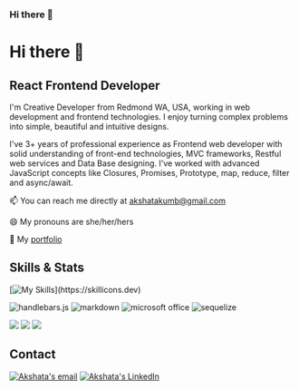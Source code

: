 ### Hi there 👋

<!--
**Akshu3011/Akshu3011** is a ✨ _special_ ✨ repository because its `README.md` (this file) appears on your GitHub profile.

Here are some ideas to get you started:

- 🔭 I’m currently working on ...
- 🌱 I’m currently learning ...
- 👯 I’m looking to collaborate on ...
- 🤔 I’m looking for help with ...
- 💬 Ask me about ...
- 📫 How to reach me: ...
- 😄 Pronouns: ...
- ⚡ Fun fact: ...
-->
# Hi there 👋

## React Frontend Developer
I'm Creative Developer from Redmond WA, USA, working in web development and frontend technologies. I enjoy turning complex problems into simple, beautiful and intuitive designs.

I've 3+ years of professional experience as Frontend web developer with solid understanding of front-end technologies, MVC frameworks, Restful web services and Data Base designing. I've worked with advanced JavaScript concepts like Closures, Promises, Prototype, map, reduce, filter and async/await.

📫 You can reach me directly at akshatakumb@gmail.com

😄 My pronouns are she/her/hers

💼 My [portfolio](https://akshatak.netlify.app/) 

## Skills & Stats
[![My Skills](https://skillicons.dev/icons?i=js,html,css,github,heroku,git,linkedin,mongodb,mysql,nodejs,vscode,react,)](https://skillicons.dev)

![handlebars.js](https://img.shields.io/badge/Handlebars.js-f0772b?style=for-the-badge&logo=handlebarsdotjs&logoColor=black)
![markdown](https://img.shields.io/badge/Markdown-000000?style=for-the-badge&logo=markdown&logoColor=white)
![microsoft office](https://img.shields.io/badge/Microsoft_Office-D83B01?style=for-the-badge&logo=microsoft-office&logoColor=white)
![sequelize](https://img.shields.io/badge/Sequelize-52B0E7?style=for-the-badge&logo=Sequelize&logoColor=white)

![](https://github-profile-summary-cards.vercel.app/api/cards/profile-details?username=akshu3011&theme=vue)
![](https://github-readme-stats.vercel.app/api?username=akshu3011)
![](https://github-readme-stats.vercel.app/api/top-langs/?username=akshu3011)


## Contact
[![Akshata's email](https://img.shields.io/badge/Gmail-D14836?style=for-the-badge&logo=gmail&logoColor=white)](mailto:akshatakumb@gmail.com) [![Akshata's LinkedIn](https://img.shields.io/badge/LinkedIn-0077B5?style=for-the-badge&logo=linkedin&logoColor=white)](https://www.linkedin.com/in/akshata-kumbhar/)



